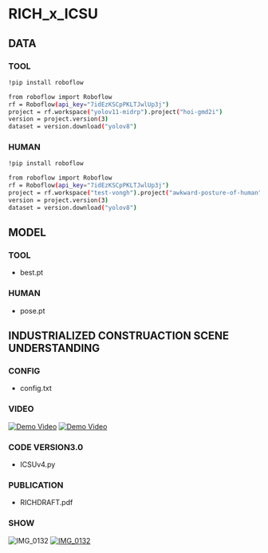 # RICH_x_ICSU

## DATA

### TOOL

```bash
!pip install roboflow

from roboflow import Roboflow
rf = Roboflow(api_key="7idEzKSCpPKLTJwlUp3j")
project = rf.workspace("yolov11-midrp").project("hoi-gmd2i")
version = project.version(3)
dataset = version.download("yolov8")
```

### HUMAN

```bash
!pip install roboflow

from roboflow import Roboflow
rf = Roboflow(api_key="7idEzKSCpPKLTJwlUp3j")
project = rf.workspace("test-vongh").project("awkward-posture-of-human")
version = project.version(3)
dataset = version.download("yolov8")
```
## MODEL

### TOOL
- best.pt

### HUMAN
- pose.pt

## INDUSTRIALIZED CONSTRUACTION SCENE UNDERSTANDING

### CONFIG
- config.txt

### VIDEO
[![Demo Video](https://img.youtube.com/vi/blKOrb_HNVc/0.jpg)](https://www.youtube.com/watch?v=blKOrb_HNVc)
[![Demo Video](https://img.youtube.com/vi/HnkFMYtl7_g/0.jpg)](https://www.youtube.com/watch?v=HnkFMYtl7_g)

### CODE VERSION3.0
- ICSUv4.py

### PUBLICATION
- RICHDRAFT.pdf

### SHOW
![IMG_0132](https://github.com/user-attachments/assets/31641e68-23e0-4f8a-8fcf-e46669660d01)
[![IMG_0132](https://github.com/user-attachments/assets/31641e68-23e0-4f8a-8fcf-e46669660d01)]([https://github.com/user-attachments/assets/31641e68-23e0-4f8a-8fcf-e46669660d01](https://uflorida-my.sharepoint.com/:v:/g/personal/xulinfeng_ufl_edu/ERlkpXNeRFBLsz0c_yeq2B8BWgNTkdiSj3zLnxLxeNo08Q?nav=eyJyZWZlcnJhbEluZm8iOnsicmVmZXJyYWxBcHAiOiJPbmVEcml2ZUZvckJ1c2luZXNzIiwicmVmZXJyYWxBcHBQbGF0Zm9ybSI6IldlYiIsInJlZmVycmFsTW9kZSI6InZpZXciLCJyZWZlcnJhbFZpZXciOiJNeUZpbGVzTGlua0NvcHkifX0&e=GyNJHE))
